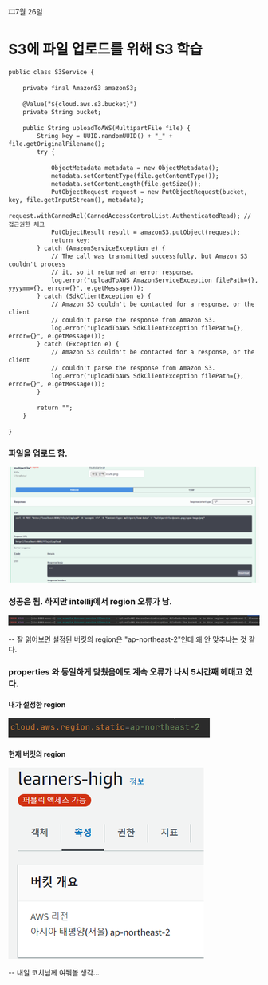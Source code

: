 🎞7월 26일 

# S3에 파일 업로드를 위해 S3 학습

```
public class S3Service {

    private final AmazonS3 amazonS3;

    @Value("${cloud.aws.s3.bucket}")
    private String bucket;

    public String uploadToAWS(MultipartFile file) {
        String key = UUID.randomUUID() + "_" + file.getOriginalFilename();
        try {

            ObjectMetadata metadata = new ObjectMetadata();
            metadata.setContentType(file.getContentType());
            metadata.setContentLength(file.getSize());
            PutObjectRequest request = new PutObjectRequest(bucket, key, file.getInputStream(), metadata);
            request.withCannedAcl(CannedAccessControlList.AuthenticatedRead); // 접근권한 체크
            PutObjectResult result = amazonS3.putObject(request);
            return key;
        } catch (AmazonServiceException e) {
            // The call was transmitted successfully, but Amazon S3 couldn't process
            // it, so it returned an error response.
            log.error("uploadToAWS AmazonServiceException filePath={}, yyyymm={}, error={}", e.getMessage());
        } catch (SdkClientException e) {
            // Amazon S3 couldn't be contacted for a response, or the client
            // couldn't parse the response from Amazon S3.
            log.error("uploadToAWS SdkClientException filePath={}, error={}", e.getMessage());
        } catch (Exception e) {
            // Amazon S3 couldn't be contacted for a response, or the client
            // couldn't parse the response from Amazon S3.
            log.error("uploadToAWS SdkClientException filePath={}, error={}", e.getMessage());
        }

        return "";
    }

}

```

### 파일을 업로드 함.

![image.png](./image.png)

### 성공은 됨. 하지만 intellij에서 region 오류가 남.
![image-1.png](./image-1.png)

-- 잘 읽어보면 설정된 버킷의 region은 "ap-northeast-2"인데 왜 안 맞추냐는 것 같다.

### properties 와 동일하게 맞췄음에도 계속 오류가 나서 5시간째 헤매고 있다.

#### 내가 설정한 region 
![image-2.png](./image-2.png)

#### 현재 버킷의 region 
![image-3.png](./image-3.png)

-- 내일 코치님께 여쭤볼 생각...

